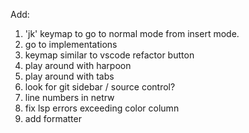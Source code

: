 Add:

1. 'jk' keymap to go to normal mode from insert mode.
2. go to implementations
3. keymap similar to vscode refactor button
4. play around with harpoon
5. play around with tabs
6. look for git sidebar / source control?
7. line numbers in netrw
8. fix lsp errors exceeding color column
9. add formatter
